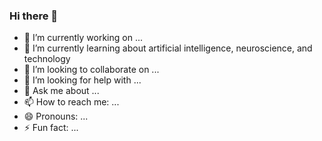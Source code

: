 ### Hi there 👋

- 🔭 I’m currently working on ...
- 🌱 I’m currently learning about artificial intelligence, neuroscience, and technology 
- 👯 I’m looking to collaborate on ...
- 🤔 I’m looking for help with ...
- 💬 Ask me about ...
- 📫 How to reach me: ...
- 😄 Pronouns: ...
- ⚡ Fun fact: ...
